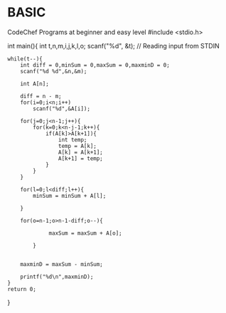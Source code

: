 # BASIC
CodeChef Programs at beginner and easy level
#include <stdio.h>
 
int main(){
	int t,n,m,i,j,k,l,o;
	scanf("%d", &t);              			// Reading input from STDIN
 
    while(t--){
        int diff = 0,minSum = 0,maxSum = 0,maxminD = 0;
        scanf("%d %d",&n,&m);
        
        int A[n];
        
        diff = n - m;
        for(i=0;i<n;i++)
            scanf("%d",&A[i]);
        
        for(j=0;j<n-1;j++){
            for(k=0;k<n-j-1;k++){
                if(A[k]>A[k+1]){
                    int temp;
                    temp = A[k];
                    A[k] = A[k+1];
                    A[k+1] = temp;
                }
            }
        }
        
        for(l=0;l<diff;l++){
            minSum = minSum + A[l];
            
        }
        
        for(o=n-1;o>n-1-diff;o--){
         
                 maxSum = maxSum + A[o];
            
            }
        
            
        maxminD = maxSum - minSum;
        
        printf("%d\n",maxminD);
    }
    return 0;
}
